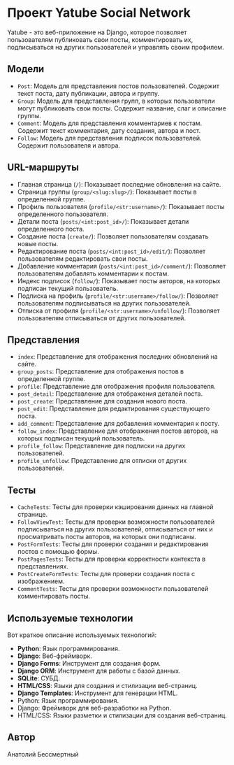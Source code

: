 # Проект Yatube Social Network

Yatube - это веб-приложение на Django, которое позволяет пользователям публиковать свои посты, комментировать их, подписываться на других пользователей и управлять своим профилем.

## Модели

- `Post`: Модель для представления постов пользователей. Содержит текст поста, дату публикации, автора и группу.
- `Group`: Модель для представления групп, в которых пользователи могут публиковать свои посты. Содержит название, слаг и описание группы.
- `Comment`: Модель для представления комментариев к постам. Содержит текст комментария, дату создания, автора и пост.
- `Follow`: Модель для представления подписок пользователей. Содержит пользователя и автора.

## URL-маршруты

- Главная страница (`/`): Показывает последние обновления на сайте.
- Страница группы (`group/<slug:slug>/`): Показывает посты в определенной группе.
- Профиль пользователя (`profile/<str:username>/`): Показывает посты определенного пользователя.
- Детали поста (`posts/<int:post_id>/`): Показывает детали определенного поста.
- Создание поста (`create/`): Позволяет пользователям создавать новые посты.
- Редактирование поста (`posts/<int:post_id>/edit/`): Позволяет пользователям редактировать свои посты.
- Добавление комментария (`posts/<int:post_id>/comment/`): Позволяет пользователям добавлять комментарии к постам.
- Индекс подписок (`follow/`): Показывает посты авторов, на которых подписан текущий пользователь.
- Подписка на профиль (`profile/<str:username>/follow/`): Позволяет пользователям подписываться на других пользователей.
- Отписка от профиля (`profile/<str:username>/unfollow/`): Позволяет пользователям отписываться от других пользователей.

## Представления

- `index`: Представление для отображения последних обновлений на сайте.
- `group_posts`: Представление для отображения постов в определенной группе.
- `profile`: Представление для отображения профиля пользователя.
- `post_detail`: Представление для отображения деталей поста.
- `post_create`: Представление для создания нового поста.
- `post_edit`: Представление для редактирования существующего поста.
- `add_comment`: Представление для добавления комментария к посту.
- `follow_index`: Представление для отображения постов авторов, на которых подписан текущий пользователь.
- `profile_follow`: Представление для подписки на других пользователей.
- `profile_unfollow`: Представление для отписки от других пользователей.

## Тесты

- `CacheTests`: Тесты для проверки кэширования данных на главной странице.
- `FollowViewTest`: Тесты для проверки возможности пользователей подписываться на других пользователей, отписываться от них и просматривать посты авторов, на которых они подписаны.
- `PostFormTests`: Тесты для проверки создания и редактирования постов с помощью формы.
- `PostPagesTests`: Тесты для проверки корректности контекста в представлениях.
- `PostCreateFormTests`: Тесты для проверки создания поста с изображением.
- `CommentTests`: Тесты для проверки возможности пользователей комментировать посты.

## Используемые технологии

Вот краткое описание используемых технологий:

- **Python**: Язык программирования.
- **Django**: Веб-фреймворк.
- **Django Forms**: Инструмент для создания форм.
- **Django ORM**: Инструмент для работы с базой данных.
- **SQLite**: СУБД.
- **HTML/CSS**: Языки для создания и стилизации веб-страниц.
- **Django Templates**: Инструмент для генерации HTML.
- Python: Язык программирования.
- Django: Фреймворк для веб-разработки на Python.
- HTML/CSS: Языки разметки и стилизации для создания веб-страниц.

## Автор

Анатолий Бессмертный
